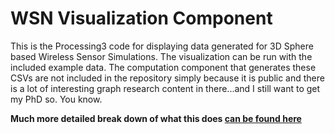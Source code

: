 # WSN Visualization Component
This is the Processing3 code for displaying data generated for 3D Sphere based Wireless Sensor Simulations. The visualization can be run with the included example data. The computation component that generates these CSVs are not included in the repository simply because it is public and there is a lot of interesting graph research content in there...and I still want to get my PhD so. You know.

**Much more detailed break down of what this does [can be found here](http://tylerspringer.com/finding-reliable-communication-backbones-in-a-wireless-sensor-network/)**
